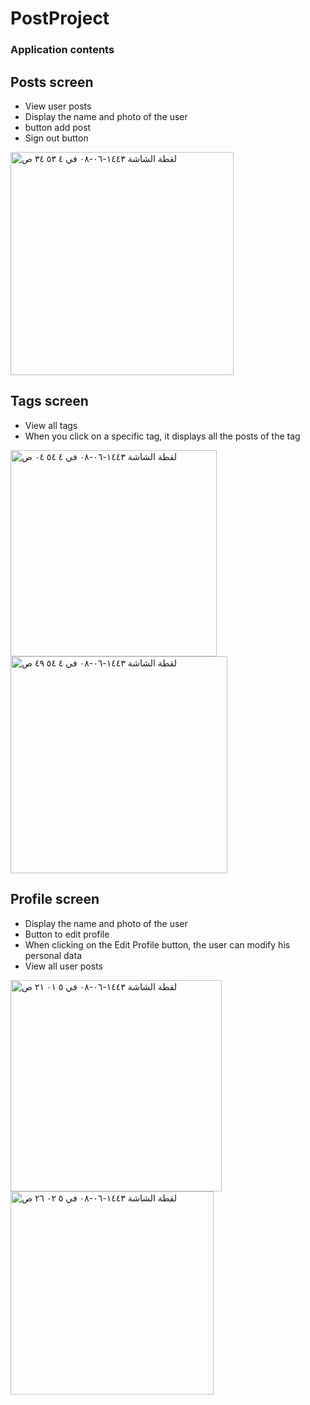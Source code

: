 # PostProject


### Application contents 

## Posts screen
- View user posts
- Display the name and photo of the user
- button add post
- Sign out button


<img width="357" alt="‏لقطة الشاشة ١٤٤٣-٠٦-٠٨ في ٤ ٥٣ ٣٤ ص" src="https://user-images.githubusercontent.com/56774274/149010848-a381e56d-e9a0-44f0-b7f5-3973a6f4604b.png">



## Tags screen
- View all tags
- When you click on a specific tag, it displays all the posts of the tag


<img width="330" alt="‏لقطة الشاشة ١٤٤٣-٠٦-٠٨ في ٤ ٥٤ ٠٤ ص" src="https://user-images.githubusercontent.com/56774274/149012702-51d4eac6-a397-4497-9496-629bcec6f4f2.png">                                          <img width="347" alt="‏لقطة الشاشة ١٤٤٣-٠٦-٠٨ في ٤ ٥٤ ٤٩ ص" src="https://user-images.githubusercontent.com/56774274/149012751-da4c0957-12d4-42bf-9a32-19ee2baaec9e.png">



## Profile screen
- Display the name and photo of the user
- Button to edit profile
- When clicking on the Edit Profile button, the user can modify his personal data
- View all user posts


<img width="338" alt="‏لقطة الشاشة ١٤٤٣-٠٦-٠٨ في ٥ ٠١ ٢١ ص" src="https://user-images.githubusercontent.com/56774274/149028322-fe18b851-8a7d-4c81-b1e1-1e2da1600300.png">              <img width="325" alt="‏لقطة الشاشة ١٤٤٣-٠٦-٠٨ في ٥ ٠٢ ٢٦ ص" src="https://user-images.githubusercontent.com/56774274/149028346-8685a0e7-c668-4f9c-a7d1-e9b60419f8d9.png">

